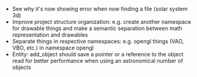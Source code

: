 * See why it's now showing error when now finding a file (solar system 3d)
* Improve project structure organization: e.g. create another namespace for drawable things and make a semantic separation between math representation and drawables
* Separate things in respective namespaces: e.g. opengl things (VAO, VBO, etc.) in namespace opengl
* Entity: add_object should save a pointer or a reference to the object read for better performance when using an astronomical number of objects
